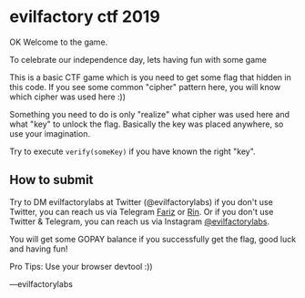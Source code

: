 # evilfactory ctf 2019

OK Welcome to the game.

To celebrate our independence day, lets having fun with some game

This is a basic CTF game which is you need to get
some flag that hidden in this code. If you see some common "cipher"
pattern here, you will know which cipher was used here :))

Something you need to do is only "realize" what cipher was used here
and what "key" to unlock the flag.
Basically the key was placed anywhere, so use your imagination.

Try to execute `verify(someKey)` if you have known the right "key".

## How to submit

Try to DM evilfactorylabs at Twitter (@evilfactorylabs) if you don't use
Twitter, you can reach us via Telegram [Fariz](https://t.me/faultable) or
[Rin](https://t.me/ri7nz). Or if you don't use Twitter & Telegram, you can
reach us via Instagram [@evilfactorylabs](https://instagram.com/evilfactorylabs).

You will get some GOPAY balance if you successfully get the flag,
good luck and having fun!

Pro Tips: Use your browser devtool :))

––evilfactorylabs
